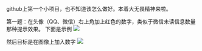 github上第一个小项目，也不知道该怎么做好。本着大无畏精神来啦。

第一题：在头像（QQ、微信）右上角加上红色的数字，类似于微信未读信息数量那种提示效果。 
下面是示例
![](https://github.com/zhangslob/Image/blob/master/image.jpg?raw=true)

然后目标是在图像上加入数字
![](https://github.com/zhangslob/Image/blob/master/result.jpg?raw=true)
